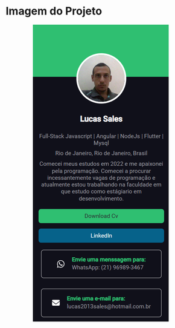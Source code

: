 <h1>Imagem do Projeto</h1>

<div align="center">
    <img src="./projeto.png" alt="Imagem do Projeto">
</div>
